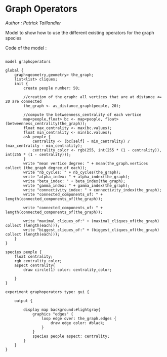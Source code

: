 [//]: # (keyword|operator_as_distance_graph)
[//]: # (keyword|operator_betweenness_centrality)
[//]: # (keyword|operator_degree_of)
[//]: # (keyword|operator_nb_cycles)
[//]: # (keyword|operator_alpha_index)
[//]: # (keyword|operator_beta_index)
[//]: # (keyword|operator_gamma_index)
[//]: # (keyword|operator_connectivity_index)
[//]: # (keyword|operator_connected_components_of)
[//]: # (keyword|operator_maximal_cliques_of)
[//]: # (keyword|operator_biggest_cliques_of)
[//]: # (keyword|constant_#lightgray)
[//]: # (keyword|concept_graph)
# Graph Operators


_Author : Patrick Taillandier_

Model to show how to use the different existing operators for the graph species


Code of the model : 

```

model graphoperators

global {
	graph<geometry,geometry> the_graph;
	list<list> cliques;
	init {
		create people number: 50;
		
		//creation of the graph: all vertices that are at distance <= 20 are connected
		the_graph <- as_distance_graph(people, 20);
		
		//compute the betweenness_centrality of each vertice
		map<people,float> bc <- map<people, float>(betweenness_centrality(the_graph));
		float max_centrality <- max(bc.values);
		float min_centrality <- min(bc.values);
		ask people {
			centrality <- (bc[self] - min_centrality) / (max_centrality - min_centrality);
			centrality_color <- rgb(255, int(255 * (1 - centrality)), int(255 * (1 - centrality)));
		}
		write "mean vertice degree: " + mean(the_graph.vertices collect (the_graph degree_of each));
		write "nb_cycles: " + nb_cycles(the_graph);
		write "alpha_index: " + alpha_index(the_graph);
		write "beta_index: " + beta_index(the_graph);
		write "gamma_index: " + gamma_index(the_graph);
		write "connectivity_index: " + connectivity_index(the_graph);
		write "connected_components_of: " + length(connected_components_of(the_graph));
		
		write "connected_components_of: " + length(connected_components_of(the_graph));
		
		write "maximal_cliques_of:" + (maximal_cliques_of(the_graph) collect (length(each)));
		write "biggest_cliques_of:" + (biggest_cliques_of(the_graph) collect (length(each)));
	}
}

species people {
	float centrality;
	rgb centrality_color;
	aspect centrality{
		draw circle(1) color: centrality_color;
		
	}
}

experiment graphoperators type: gui {
	
	output {
		
		display map background:#lightgray{
			graphics "edges" {
				loop edge over: the_graph.edges {
					draw edge color: #black;
				}
 			}
 			species people aspect: centrality;
		}
	}
}
```
